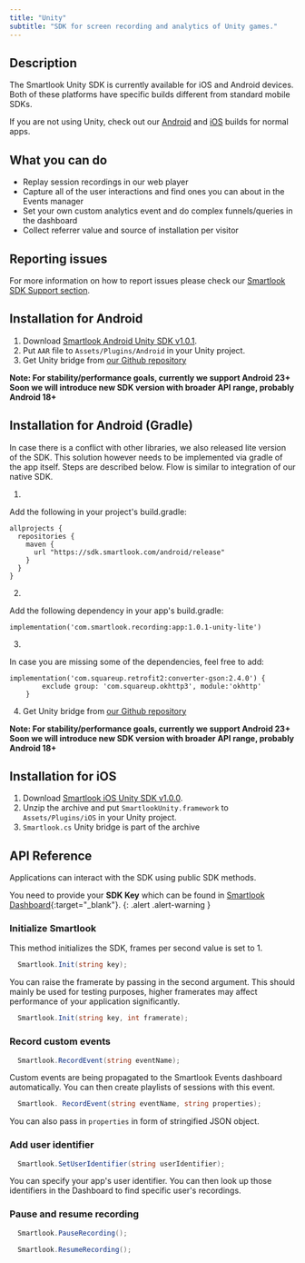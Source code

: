 ```yaml
---
title: "Unity"
subtitle: "SDK for screen recording and analytics of Unity games."
---
```


## Description

The Smartlook Unity SDK is currently available for iOS and Android devices. Both of these platforms have specific builds different from standard mobile SDKs.

If you are not using Unity, check out our [Android](https://smartlook.github.io/docs/sdk/android/) and [iOS](https://smartlook.github.io/docs/sdk/ios/) builds for normal apps.

## What you can do

* Replay session recordings in our web player
* Capture all of the user interactions and find ones you can about in the Events manager
* Set your own custom analytics event and do complex funnels/queries in the dashboard
* Collect referrer value and source of installation per visitor

## Reporting issues

For more information on how to report issues please check our [Smartlook SDK Support section](https://smartlook.github.io/docs/sdk/support/#how-to-submit-an-issue).

## Installation for Android

1. Download [Smartlook Android Unity SDK v1.0.1](https://sdk.smartlook.com/android/app-1.0.1-unity.aar).
2. Put `AAR` file to `Assets/Plugins/Android` in your Unity project.
3. Get Unity bridge from [our Github repository](https://github.com/smartlook/unity-bridge)

**Note: For stability/performance goals, currently we support Android 23+ Soon we will introduce new SDK version with broader API range, probably Android 18+**

## Installation for Android (Gradle)

In case there is a conflict with other libraries, we also released lite version of the SDK. This solution however needs to be implemented via gradle of the app itself. Steps are described below. Flow is similar to integration of our native SDK.

1.

Add the following in your project's build.gradle:

```Gradle
allprojects {
  repositories {
    maven {
      url "https://sdk.smartlook.com/android/release"
    }
  }
}
```


2.

Add the following dependency in your app's build.gradle:

```Gradle
implementation('com.smartlook.recording:app:1.0.1-unity-lite')
```


3.

In case you are missing some of the dependencies, feel free to add:

```Gradle
implementation('com.squareup.retrofit2:converter-gson:2.4.0') {
        exclude group: 'com.squareup.okhttp3', module:'okhttp'
    }
```


4. Get Unity bridge from [our Github repository](https://github.com/smartlook/unity-bridge)

**Note: For stability/performance goals, currently we support Android 23+ Soon we will introduce new SDK version with broader API range, probably Android 18+**

## Installation for iOS

1. Download [Smartlook iOS Unity SDK v1.0.0](https://sdk.smartlook.com/ios/smartlook-unity-ios-sdk-1.0.0.zip).
2. Unzip the archive and put `SmartlookUnity.framework` to `Assets/Plugins/iOS` in your Unity project.
3. `Smartlook.cs` Unity bridge is part of the archive

## API Reference

Applications can interact with the SDK using public SDK methods.

You need to provide your **SDK Key** which can be found in [Smartlook Dashboard](https://www.smartlook.com/app/dashboard/settings/projects){:target="_blank"}.
{: .alert .alert-warning }

### Initialize Smartlook

This method initializes the SDK, frames per second value is set to 1.

```cs
  Smartlook.Init(string key);
```

You can raise the framerate by passing in the second argument. This should mainly be used for testing purposes, higher framerates may affect performance of your application significantly.

```cs
  Smartlook.Init(string key, int framerate);
```

### Record custom events

```cs
  Smartlook.RecordEvent(string eventName);
```

Custom events are being propagated to the Smartlook Events dashboard automatically. You can then create playlists of sessions with this event.

```cs
  Smartlook. RecordEvent(string eventName, string properties);
```

You can also pass in `properties` in form of stringified JSON object.

### Add user identifier

```cs
  Smartlook.SetUserIdentifier(string userIdentifier);
```

You can specify your app's user identifier. You can then look up those identifiers in the Dashboard to find specific user's recordings.

### Pause and resume recording

```cs
  Smartlook.PauseRecording();
```

```cs
  Smartlook.ResumeRecording();
```

